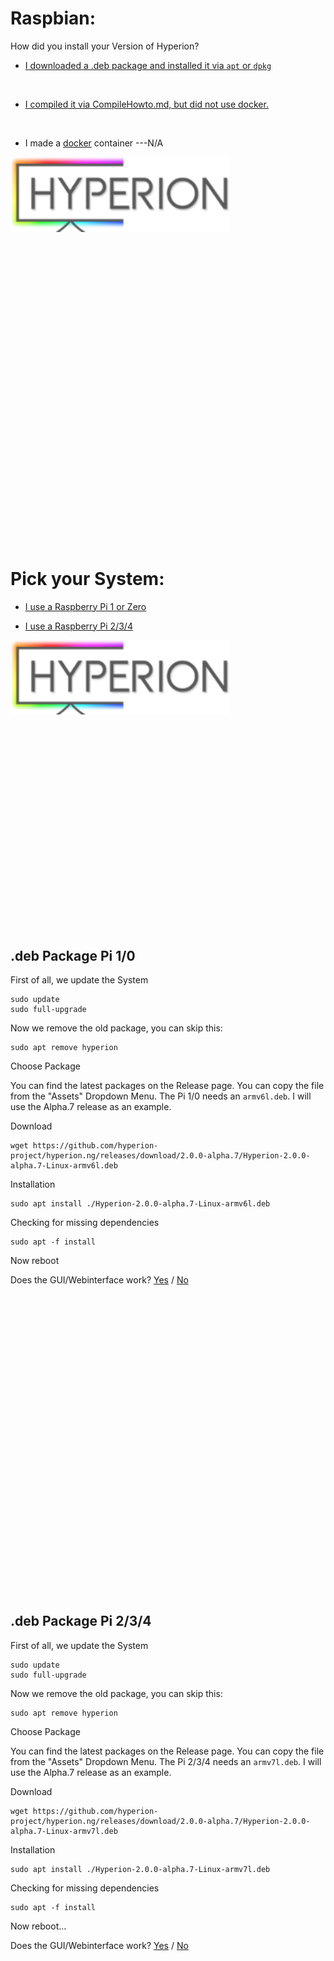 # Raspbian:

How did you install your Version of Hyperion?

* [I downloaded a .deb package and installed it via `apt` or `dpkg`](/txt/raspbian.md#pick-your-system)

&nbsp;

* [I compiled it via CompileHowto.md, but did not use docker.](/txt/compile.md#Updating-a-compiled-version-of-hyperion) 


&nbsp;

* I made a [docker](https://github.com/hyperion-project/hyperion.ng/blob/master/CompileHowto.md#with-docker) container ---N/A

<a href="https://github.com/hyperion-project/hyperion.ng"><img src="/pictures/logo.png" width="350" alt="github hyperion logo"></a>


&nbsp;


&nbsp;


&nbsp;


&nbsp;


&nbsp;


&nbsp;


&nbsp;


&nbsp;

&nbsp;


&nbsp;


&nbsp;


&nbsp;


&nbsp;


&nbsp;


&nbsp;


&nbsp;

# Pick your System:

* [I use a Raspberry Pi 1 or Zero](/txt/raspbian.md#deb-package-pi-10)

* [I use a Raspberry Pi 2/3/4](/txt/raspbian.md#deb-package-pi-234)

<a href="https://github.com/hyperion-project/hyperion.ng"><img src="/pictures/logo.png" width="350" alt="github hyperion logo"></a>


&nbsp;


&nbsp;


&nbsp;


&nbsp;


&nbsp;


&nbsp;


&nbsp;


&nbsp;
&nbsp;


&nbsp;


&nbsp;


&nbsp;


## .deb Package Pi 1/0

First of all, we update the System
<pre><code>sudo update
sudo full-upgrade</code></pre>

Now we remove the old package, you can skip this:
<pre><code>sudo apt remove hyperion</code></pre>

Choose Package

You can find the latest packages on the Release page. You can copy the file from the "Assets" Dropdown Menu. The Pi 1/0 needs an `armv6l.deb`. I will use the Alpha.7 release as an example.

Download
<pre><code>wget https://github.com/hyperion-project/hyperion.ng/releases/download/2.0.0-alpha.7/Hyperion-2.0.0-alpha.7-Linux-armv6l.deb</code></pre>

Installation
<pre><code>sudo apt install ./Hyperion-2.0.0-alpha.7-Linux-armv6l.deb</code></pre>

Checking for missing dependencies
<pre><code>sudo apt -f install</code></pre>

Now reboot

Does the GUI/Webinterface work?  [Yes](/txt/congratulation.md#Congratulations) / [No](/txt/service.md#checking-for-a-working-installation) 



&nbsp;


&nbsp;


&nbsp;


&nbsp;


&nbsp;


&nbsp;


&nbsp;


&nbsp;


&nbsp;


&nbsp;


&nbsp;


&nbsp;


&nbsp;


&nbsp;


&nbsp;


&nbsp;


## .deb Package Pi 2/3/4

First of all, we update the System
<pre><code>sudo update
sudo full-upgrade</code></pre>

Now we remove the old package, you can skip this:
<pre><code>sudo apt remove hyperion</code></pre>

Choose Package

You can find the latest packages on the Release page. You can copy the file from the "Assets" Dropdown Menu. The Pi 2/3/4 needs an `armv7l.deb`. I will use the Alpha.7 release as an example.

Download
<pre><code>wget https://github.com/hyperion-project/hyperion.ng/releases/download/2.0.0-alpha.7/Hyperion-2.0.0-alpha.7-Linux-armv7l.deb</code></pre>

Installation
<pre><code>sudo apt install ./Hyperion-2.0.0-alpha.7-Linux-armv7l.deb</code></pre>

Checking for missing dependencies
<pre><code>sudo apt -f install</code></pre>

Now reboot... 

Does the GUI/Webinterface work?  [Yes](/txt/congratulation.md#Congratulations) / [No](/txt/service.md#checking-for-a-working-installation) 


&nbsp;


&nbsp;


&nbsp;


&nbsp;
